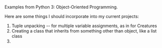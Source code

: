 Examples from  Python 3: Object-Oriented Programming.

Here are some things I should incorporate into my current projects:

1. Tuple unpacking -- for multiple variable assignments, as in for Creatures
2. Creating a class that inherits from something other than object, like a
list class
3. 
